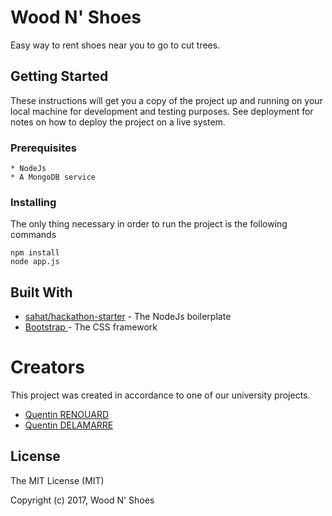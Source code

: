 # Wood N' Shoes
Easy way to rent shoes near you to go to cut trees.

## Getting Started

These instructions will get you a copy of the project up and running on your local machine for development and testing purposes. See deployment for notes on how to deploy the project on a live system.

### Prerequisites
```
* NodeJs
* A MongoDB service 
```

### Installing

The only thing necessary in order to run the project is the following commands

```
npm install 
node app.js
```

## Built With

* [sahat/hackathon-starter](https://github.com/sahat/hackathon-starter) - The NodeJs boilerplate
* [Bootstrap ](https://getbootstrap.com) - The CSS framework 

# Creators

This project was created in accordance to one of our university projects.
* [Quentin RENOUARD ](https://github.com/Quinou-kun)
* [Quentin DELAMARRE](https://github.com/windos757)

License
-------

The MIT License (MIT)

Copyright (c) 2017, Wood N' Shoes